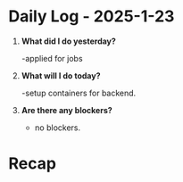 # Daily Log - 2025-1-23

1. **What did I do yesterday?**

   -applied for jobs

2. **What will I do today?**

   -setup containers for backend. 

3. **Are there any blockers?**

   - no blockers.

# Recap